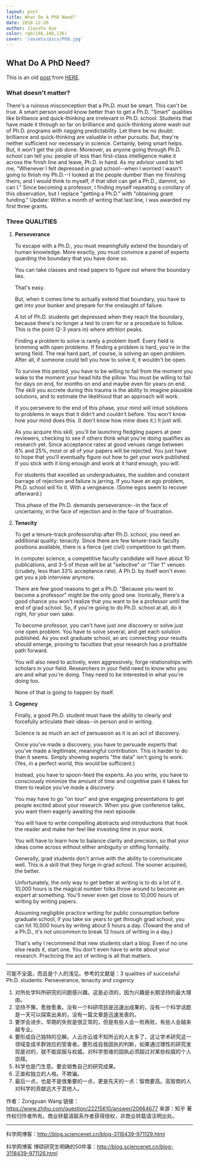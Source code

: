 ```yaml
---
layout: post
title: What Do A PhD Need?
date: 2018-12-26
author: Jianzhu Guo
color: rgb(146,188,136)
cover: '/assets/pics/PhD.jpg'
---
```


## What Do A PhD Need?

This is an old [post](https://www.zybuluo.com/cleardusk/note/765881) from [HERE](http://matt.might.net/articles/successful-phd-student).

### **What doesn't matter?**

There's a ruinous misconception that a Ph.D. must be smart. This can't be true.
A smart person would know better than to get a Ph.D.
"Smart" qualities like brilliance and quick-thinking are irrelevant in Ph.D. school. Students that have made it through so far on brilliance and quick-thinking alone wash out of Ph.D. programs with nagging predictability. Let there be no doubt: brilliance and quick-thinking are valuable in other pursuits. But, they're neither sufficient nor necessary in science.
Certainly, being smart helps. But, it won't get the job done.
Moreover, as anyone going through Ph.D. school can tell you: people of less than first-class intelligence make it across the finish line and leave, Ph.D. in hand.
As my advisor used to tell me, "Whenever I felt depressed in grad school--when I worried I wasn't going to finish my Ph.D.--I looked at the people dumber than me finishing theirs, and I would think to myself, if that idiot can get a Ph.D., dammit, so can I."
Since becoming a professor, I finding myself repeating a corollary of this observation, but I replace "getting a Ph.D." with "obtaining grant funding."
Update: Within a month of writing that last line, I was awarded my first three grants.

### **Three QUALITIES**

1. **Perseverance**
   
    To escape with a Ph.D., you must meaningfully extend the boundary of human knowledge. More exactly, you must convince a panel of experts guarding the boundary that you have done so.

    You can take classes and read papers to figure out where the boundary lies.

    That's easy.

    But, when it comes time to actually extend that boundary, you have to get into your bunker and prepare for the onslaught of failure.

    A lot of Ph.D. students get depressed when they reach the boundary, because there's no longer a test to cram for or a procedure to follow. This is the point (2-3 years in) where attrition peaks.

    Finding a problem to solve is rarely a problem itself. Every field is brimming with open problems. If finding a problem is hard, you're in the wrong field. The real hard part, of course, is solving an open problem. After all, if someone could tell you how to solve it, it wouldn't be open.

    To survive this period, you have to be willing to fail from the moment you wake to the moment your head hits the pillow. You must be willing to fail for days on end, for months on end and maybe even for years on end. The skill you accrete during this trauma is the ability to imagine plausible solutions, and to estimate the likelihood that an approach will work.

    If you persevere to the end of this phase, your mind will intuit solutions to problems in ways that it didn't and couldn't before. You won't know how your mind does this. (I don't know how mine does it.) It just will.

    As you acquire this skill, you'll be launching fledgling papers at peer reviewers, checking to see if others think what you're doing qualifies as research yet. Since acceptance rates at good venues range between 8% and 25%, most or all of your papers will be rejected. You just have to hope that you'll eventually figure out how to get your work published. If you stick with it long enough and work at it hard enough, you will.

    For students that excelled as undergraduates, the sudden and constant barrage of rejection and failure is jarring. If you have an ego problem, Ph.D. school will fix it. With a vengeance. (Some egos seem to recover afterward.)

    This phase of the Ph.D. demands perseverance--in the face of uncertainty, in the face of rejection and in the face of frustration.

2. **Tenacity**

    To get a tenure-track professorship after Ph.D. school, you need an additional quality: tenacity. Since there are few tenure-track faculty positions available, there is a fierce (yet civil) competition to get them.

    In computer science, a competitive faculty candidate will have about 10 publications, and 3-5 of those will be at "selective" or "Tier 1" venues (crudely, less than 33% acceptance rate). A Ph.D. by itself won't even get you a job interview anymore.

    There are few good reasons to get a Ph.D. "Because you want to become a professor" might be the only good one. Ironically, there's a good chance you won't realize that you want to be a professor until the end of grad school. So, if you're going to do Ph.D. school at all, do it right, for your own sake.

    To become professor, you can't have just one discovery or solve just one open problem. You have to solve several, and get each solution published. As you exit graduate school, an arc connecting your results should emerge, proving to faculties that your research has a profitable path forward.

    You will also need to actively, even aggressively, forge relationships with scholars in your field. Researchers in your field need to know who you are and what you're doing. They need to be interested in what you're doing too.

    None of that is going to happen by itself.

3. **Cogency**

    Finally, a good Ph.D. student must have the ability to clearly and forcefully articulate their ideas--in person and in writing.

    Science is as much an act of persuasion as it is an act of discovery.

    Once you've made a discovery, you have to persuade experts that you've made a legitimate, meaningful contribution. This is harder to do than it seems. Simply showing experts "the data" isn't going to work. (Yes, in a perfect world, this would be sufficient.)

    Instead, you have to spoon-feed the experts. As you write, you have to consciously minimize the amount of time and cognitive pain it takes for them to realize you've made a discovery.

    You may have to go "on tour" and give engaging presentations to get people excited about your research. When you give conference talks, you want them eagerly awaiting the next episode.

    You will have to write compelling abstracts and introductions that hook the reader and make her feel like investing time in your work.

    You will have to learn how to balance clarity and precision, so that your ideas come across without either ambiguity or stifling formality.

    Generally, grad students don't arrive with the ability to communicate well. This is a skill that they forge in grad school. The sooner acquired, the better.

    Unfortunately, the only way to get better at writing is to do a lot of it. 10,000 hours is the magical number folks throw around to become an expert at something. You'll never even get close to 10,000 hours of writing by writing papers.

    Assuming negligible practice writing for public consumption before graduate school, if you take six years to get through grad school, you can hit 10,000 hours by writing about 5 hours a day. (Toward the end of a Ph.D., it's not uncommon to break 12 hours of writing in a day.)

    That's why I recommend that new students start a blog. Even if no one else reads it, start one. You don't even have to write about your research. Practicing the act of writing is all that matters.

    
---
    
    
可能不全面，而且是个人的浅见。参考的文献是：3 qualities of successful Ph.D. students: Perseverance, tenacity and cogency
1. 对所处学科所研究的问题感兴趣。这是必须的，因为兴趣是长期坚持的最大理由。
2. 坚持不懈，愈挫愈勇。没有一个科研项目是迅速出成果的，没有一个科学话题是一天可以探索出来的，没有一篇文章是迅速发表的。
3. 要学会进步。早期的失败是很正常的，但是有些人会一败再败，有些人会越来越专业。
4. 要形成自己独特的见解。人云亦云或不知所云的人太多了，这让学术研究这一领域变成羊群效应的受害者。要形成自我固执的判断，如果通过理性的研究发现是对的，就不能屈服与权威。对科学思维的固执必须超过对某些权威的个人崇拜。
5. 科学也是门生意。要会销售自己的研究成果。
6. 正直和独立的人格。不欺骗。
7. 最后一点，也是不是很重要的一点，更是先天的一点：智商要高。高智商的人对科学的贡献远大于其他人。

作者：Zongyuan Wang
链接：https://www.zhihu.com/question/22215610/answer/20664677
来源：知乎
著作权归作者所有。商业转载请联系作者获得授权，非商业转载请注明出处。
    
---
科学网博客：http://blog.sciencenet.cn/blog-3118439-971129.html

科学网博客 博硕研究生明确的50件事：http://blog.sciencenet.cn/blog-3118439-971126.html
